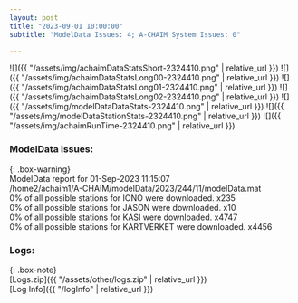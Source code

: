 ```yaml
---
layout: post
title: "2023-09-01 10:00:00"
subtitle: "ModelData Issues: 4; A-CHAIM System Issues: 0"

---
```


![]({{ "/assets/img/achaimDataStatsShort-2324410.png" | relative_url }})
![]({{ "/assets/img/achaimDataStatsLong00-2324410.png" | relative_url }})
![]({{ "/assets/img/achaimDataStatsLong01-2324410.png" | relative_url }})
![]({{ "/assets/img/achaimDataStatsLong02-2324410.png" | relative_url }})
![]({{ "/assets/img/modelDataDataStats-2324410.png" | relative_url }})
![]({{ "/assets/img/modelDataStationStats-2324410.png" | relative_url }})
![]({{ "/assets/img/achaimRunTime-2324410.png" | relative_url }})


### ModelData Issues:  
  
{: .box-warning}  
 ModelData report for 01-Sep-2023 11:15:07   
 /home2/achaim1/A-CHAIM/modelData/2023/244/11/modelData.mat   
 0% of all possible stations for IONO were downloaded. x235   
 0% of all possible stations for JASON were downloaded. x10   
 0% of all possible stations for KASI were downloaded. x4747   
 0% of all possible stations for KARTVERKET were downloaded. x4456   
  


### Logs:  
  
{: .box-note}  
[Logs.zip]({{ "/assets/other/logs.zip" | relative_url }})  
[Log Info]({{ "/logInfo" | relative_url }})  
